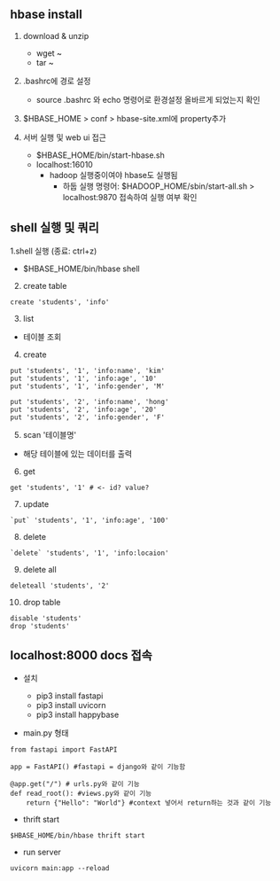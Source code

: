## hbase install

1. download & unzip
    - wget ~
    - tar ~

2. .bashrc에 경로 설정
    - source .bashrc 와 echo 명령어로 환경설정 올바르게 되었는지 확인

3. $HBASE_HOME > conf > hbase-site.xml에 property추가

4. 서버 실행 및 web ui 접근
    - $HBASE_HOME/bin/start-hbase.sh
    - localhost:16010
        -  hadoop 실행중이여야 hbase도 실행됨
            - 하둡 실행 명령어: $HADOOP_HOME/sbin/start-all.sh > localhost:9870 접속하여 실행 여부 확인



 ## shell 실행 및 쿼리

1.shell 실행 (종료: ctrl+z)
   - $HBASE_HOME/bin/hbase shell

2. create table
```
create 'students', 'info'
```
3. list
- 테이블 조회
4. create
```
put 'students', '1', 'info:name', 'kim'
put 'students', '1', 'info:age', '10'
put 'students', '1', 'info:gender', 'M'

put 'students', '2', 'info:name', 'hong'
put 'students', '2', 'info:age', '20'
put 'students', '2', 'info:gender', 'F'
```
5. scan '테이블명'
- 해당 테이블에 있는 데이터를 출력

6. get
```
get 'students', '1' # <- id? value?
```
7. update
```
`put` 'students', '1', 'info:age', '100'
```
8. delete
```
`delete` 'students', '1', 'info:locaion'
```
9. delete all
```
deleteall 'students', '2'
```
10. drop table
```
disable 'students'
drop 'students'
```


## localhost:8000 docs 접속

- 설치
    - pip3 install fastapi
    - pip3 install uvicorn
    - pip3 install happybase

- main.py 형태

```
from fastapi import FastAPI

app = FastAPI() #fastapi = django와 같이 기능함

@app.get("/") # urls.py와 같이 기능
def read_root(): #views.py와 같이 기능
    return {"Hello": "World"} #context 넣어서 return하는 것과 같이 기능
```

- thrift start
```
$HBASE_HOME/bin/hbase thrift start
```

- run server
```
uvicorn main:app --reload
```